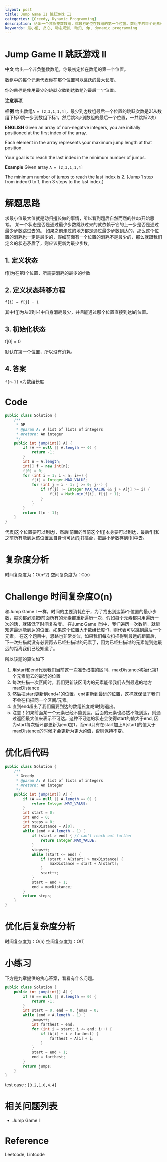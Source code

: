 ```yaml
---
layout: post
title: Jump Game II 跳跃游戏 II
categories: [Greedy, Dynamic Programming]
description: 给出一个非负整数数组，你最初定位在数组的第一个位置。数组中的每个元素代表你在那个位置可以跳跃的最大长度。你的目标是使用最少的跳跃次数到达数组的最后一个位置。
keywords: 最小值, 贪心, 动态规划, 动归, dp, dynamic programming
---
```


# Jump Game II 跳跃游戏 II 
**中文**
给出一个非负整数数组，你最初定位在数组的第一个位置。

数组中的每个元素代表你在那个位置可以跳跃的最大长度。　　　

你的目标是使用最少的跳跃次数到达数组的最后一个位置。

**注意事项**

**样例**
给出数组`A = [2,3,1,1,4]`，最少到达数组最后一个位置的跳跃次数是2(从数组下标0跳一步到数组下标1，然后跳3步到数组的最后一个位置，一共跳跃2次)

**ENGLISH**
Given an array of non-negative integers, you are initially positioned at the first index of the array.

Each element in the array represents your maximum jump length at that position.

Your goal is to reach the last index in the minimum number of jumps.

**Example**
Given array `A = [2,3,1,1,4]`

The minimum number of jumps to reach the last index is 2. (Jump 1 step from index 0 to 1, then 3 steps to the last index.)


# 解题思路
求最小值最大值就是动归擅长做的事情，所以看到题后自然而然的往dp开始思考。
某一个状态是否是通过最少步数跳跃过来的就依赖于它的上一步是否是通过最少步数跳过去的。
如果之前走过的地方都是通过最少步数到达的，那么这个位置的消耗也一定是最少的，假如前面有一个位置的消耗不是最少的，那么就跟我们定义的状态矛盾了，则应该更新为最少步数。

## 1. 定义状态
f[i]为在第i个位置，所需要消耗的最少的步数

## 2. 定义状态转移方程
```
f[i] = f[j] + 1 
```
其中f[j]为从0到i-1中自身消耗最少，并且能通过那个位置直接到达i的位置。

## 3. 初始化状态
f[0] = 0

默认在第一个位置，所以没有消耗。

## 4. 答案
`f[n-1]` 
n为数组长度

# Code
```java
public class Solution {
    /**
     * DP
     * @param A: A list of lists of integers
     * @return: An integer
     */
    public int jump(int[] A) {
        if (A == null || A.length == 0) {
            return -1;
        }
        int n = A.length;
        int[] f = new int[n];
        f[0] = 0;
        for (int i = 1; i < n; i++) {
            f[i] = Integer.MAX_VALUE;
            for (int j = i - 1; j >= 0; j--) {
                if (f[j] != Integer.MAX_VALUE && j + A[j] >= i) {
                    f[i] = Math.min(f[i], f[j] + 1);
                }
            }
        }
        return f[n - 1];
    }
}
```

代表j这个位置要可以到达i，然后i前面的当前这个f[j]本身要可以到达，最后f[i]和之前所有能到达该位置且自身也可达的j打擂台，把最小步数存到f[i]中去。

# 复杂度分析
时间复杂度为：O(n^2)
空间复杂度为：O(n)

# Challenge 时间复杂度O(n)
和Jump Game I 一样，时间的主要消耗在于，为了找出到达第i个位置的最小步数，每次都必须把i前面所有的元素都重新遍历一次，假如每个元素都只用遍历一次的话，就降低了时间复杂度。
在Jump Game I当中，我们遍历一次数组，就能知道最远能到达的位置，如果这个位置大于数组长度-1，则代表可以跳到最后一个元素。
在这个题目中，思路也非常类似，如果我们每次扫描得到最远的距离后，下一次扫描就没有必要再去已经扫描过的元素了，因为已经扫描过的元素能到达最远的距离我们已经知道了。

所以该题的算法如下
1. 用start和end代表我们当前这一次准备扫描的区间，maxDistance初始化第1个元素能去的最远的位置
2. 每次扫描一次区间时，我们更新该区间内的元素能带我们去到最远的地方maxDistance
3. 然后把start更新到end+1的位置，end更新到最远的位置，这样就保证了我们不会在扫描同一个区间/元素。
4. 直到end超出了我们需要到达的数组长度减1时则退出。
5. 注意！如果前面某一个元素已经不能到达，后面的元素也必然不能到达，则通过返回最大值来表示不可达。这种不可达的状态会使得start的值大于end, 因为start每次循环都更新为end加1，而end只有在start加上A[start]的值大于maxDistance的时候才会更新为更大的值，否则保持不变。

# 优化后代码
```java
public class Solution {
    /**
     * Greedy
     * @param A: A list of lists of integers
     * @return: An integer
     */
    public int jump(int[] A) {
        if (A == null || A.length == 0) {
            return Integer.MAX_VALUE;
        }
        int start = 0;
        int end = 0;
        int steps = 0;
        int maxDistance = A[0];
        while (end < A.length - 1) {
            if (start > end) { // can't reach out further
                return Integer.MAX_VALUE;
            }
            steps++;
            while (start <= end) {
                if (start + A[start] > maxDistance) {
                    maxDistance = start + A[start];
                }
                start++;
            }
            start = end + 1;
            end = maxDistance;
        }
        return steps;
    }
}
```

# 优化后复杂度分析
时间复杂度为：O(n)
空间复杂度为：O(1)

# 小练习
下方是九章提供的贪心答案，看看有什么问题。

```java
public class Solution {
    public int jump(int[] A) {
        if (A == null || A.length == 0) {
            return -1;
        }
        int start = 0, end = 0, jumps = 0;
        while (end < A.length - 1) {
            jumps++;
            int farthest = end;
            for (int i = start; i <= end; i++) {
                if (A[i] + i > farthest) {
                    farthest = A[i] + i;
                }
            }
            start = end + 1;
            end = farthest;
        }
        return jumps;
    }
}
```

test case : `[3,2,1,0,4,4]`



# 相关问题列表 
* Jump Game I

# Reference 
Leetcode, Lintcode


